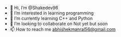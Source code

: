 - 👋 Hi, I’m @Shakedev96
- 👀 I’m interested in learning programming
- 🌱 I’m currently learning C++ and Python
- 💞️ I’m looking to collaborate on Not yet but soon
- 📫 How to reach me abhishekmanral56@gmail.com

<!---
Shakedev96/Shakedev96 is a ✨ special ✨ repository because its `README.md` (this file) appears on your GitHub profile.
You can click the Preview link to take a look at your changes.
--->
